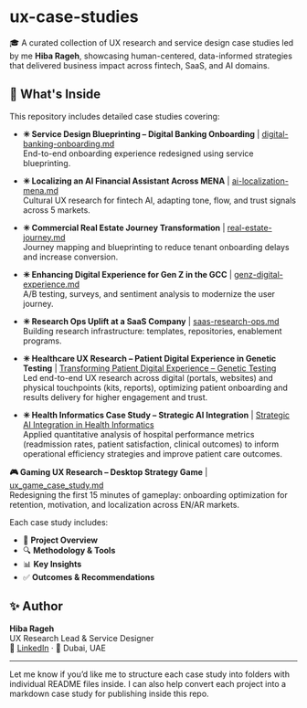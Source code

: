# ux-case-studies

🎓 A curated collection of UX research and service design case studies led by me **Hiba Rageh**, showcasing human-centered, data-informed strategies that delivered business impact across fintech, SaaS, and AI domains.

## 📁 What's Inside

This repository includes detailed case studies covering:

- **✳ Service Design Blueprinting – Digital Banking Onboarding** | [digital-banking-onboarding.md](digital-banking-onboarding.md)  
  End-to-end onboarding experience redesigned using service blueprinting.

- **✳ Localizing an AI Financial Assistant Across MENA** | [ai-localization-mena.md](ai-localization-mena.md)  
  Cultural UX research for fintech AI, adapting tone, flow, and trust signals across 5 markets.

- **✳ Commercial Real Estate Journey Transformation** | [real-estate-journey.md](real-estate-journey.md)  
  Journey mapping and blueprinting to reduce tenant onboarding delays and increase conversion.

- **✳ Enhancing Digital Experience for Gen Z in the GCC** | [genz-digital-experience.md](genz-digital-experience.md)  
  A/B testing, surveys, and sentiment analysis to modernize the user journey.

- **✳ Research Ops Uplift at a SaaS Company** | [saas-research-ops.md](saas-research-ops.md)  
  Building research infrastructure: templates, repositories, enablement programs.

- **✳ Healthcare UX Research – Patient Digital Experience in Genetic Testing** | [Transforming Patient Digital Experience – Genetic Testing](https://github.com/hibs-rageh/ux-case-studies/blob/main/transforming-patient-digital-experience-genetic-testing.md)  
  Led end-to-end UX research across digital (portals, websites) and physical touchpoints (kits, reports), optimizing patient onboarding and results delivery for higher engagement and trust.

- **✳ Health Informatics Case Study – Strategic AI Integration** | [Strategic AI Integration in Health Informatics](https://github.com/hibs-rageh/ux-case-studies/blob/main/strategic_ai_integration_case_study.md)  
  Applied quantitative analysis of hospital performance metrics (readmission rates, patient satisfaction, clinical outcomes) to inform operational efficiency strategies and improve patient care outcomes.

**🎮 Gaming UX Research – Desktop Strategy Game** | [ux_game_case_study.md](ux_game_case_study.md)  
  Redesigning the first 15 minutes of gameplay: onboarding optimization for retention, motivation, and localization across EN/AR markets.



  
Each case study includes:
- 📌 **Project Overview**  
- 🔍 **Methodology & Tools**  
- 📊 **Key Insights**  
- ✅ **Outcomes & Recommendations**

## ✨ Author

**Hiba Rageh**  
UX Research Lead & Service Designer  
🔗 [LinkedIn](https://www.linkedin.com/in/hiba-saleh) · 📍 Dubai, UAE  

---

Let me know if you’d like me to structure each case study into folders with individual README files inside. I can also help convert each project into a markdown case study for publishing inside this repo.
